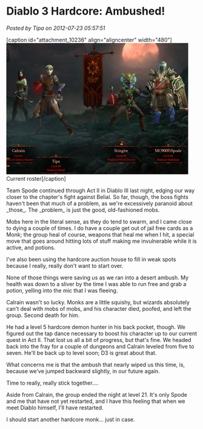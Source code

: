 # Diablo 3 Hardcore: Ambushed!

*Posted by Tipa on 2012-07-23 05:57:51*

[caption id="attachment\_10236" align="aligncenter" width="480"][![](../../../uploads/2012/07/Diablo-III-2012-07-23-00-00-23-83-480x345.jpg "Current roster")](../../../uploads/2012/07/Diablo-III-2012-07-23-00-00-23-83.jpg) Current roster[/caption]

Team Spode continued through Act II in Diablo III last night, edging our way closer to the chapter's fight against Belial. So far, though, the boss fights haven't been that much of a problem, as we're excessively paranoid about \_those\_. The \_problem\_ is just the good, old-fashioned mobs.

Mobs here in the literal sense, as they do tend to swarm, and I came close to dying a couple of times. I do have a couple get out of jail free cards as a Monk; the group heal of course, weapons that heal me when I hit, a special move that goes around hitting lots of stuff making me invulnerable while it is active, and potions.

I've also been using the hardcore auction house to fill in weak spots because I really, really don't want to start over.

None of those things were saving us as we ran into a desert ambush. My health was down to a sliver by the time I was able to run free and grab a potion, yelling into the mic that I was fleeing.

Calrain wasn't so lucky. Monks are a little squishy, but wizards absolutely can't deal with mobs of mobs, and his character died, poofed, and left the group. Second death for him.

He had a level 5 hardcore demon hunter in his back pocket, though. We figured out the tap dance necessary to boost his character up to our current quest in Act II. That lost us all a bit of progress, but that's fine. We headed back into the fray for a couple of dungeons and Calrain leveled from five to seven. He'll be back up to level soon; D3 is great about that.

What concerns me is that the ambush that nearly wiped us this time, is, because we've jumped backward slightly, in our future again.

Time to really, really stick together....

Aside from Calrain, the group ended the night at level 21. It's only Spode and me that have not yet restarted, and I have this feeling that when we meet Diablo himself, I'll have restarted.

I should start another hardcore monk... just in case.

